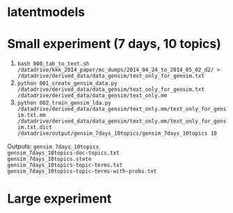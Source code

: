 latentmodels
============

# Small experiment (7 days, 10 topics)

1.  `bash 000_tab_to_text.sh /datadrive/kkk_2014_paper/mc_dumps/2014_04_24_to_2014_05_02_d2/ > /datadrive/derived_data/data_gensim/text_only_for_gensim.txt`
2. `python 001_create_gensim_data.py /datadrive/derived_data/data_gensim/text_only_for_gensim.txt /datadrive/derived_data/data_gensim/text_only.mm`
3. `python 002_train_gensim_lda.py /datadrive/derived_data/data_gensim/text_only.mm/text_only_for_gensim.txt.mm /datadrive/derived_data/data_gensim/text_only.mm/text_only_for_gensim.txt.dict /datadrive/output/gensim_7days_10topics/gensim_7days_10topics 10`

Outputs:
`gensim_7days_10topics`  
`gensim_7days_10topics-doc-topics.txt`  
`gensim_7days_10topics.state`  
`gensim_7days_10topics-topic-terms.txt`  
`gensim_7days_10topics-topic-terms-with-probs.txt`


# Large experiment